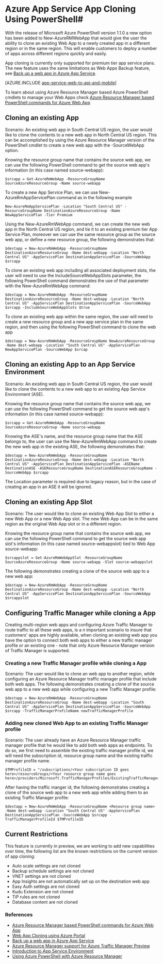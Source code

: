 <properties
	pageTitle="Web App Cloning using PowerShell"
	description="Learn how to clone your Web Apps to new Web Apps using PowerShell."
	services="app-service\web"
	documentationCenter=""
	authors="ahmedelnably"
	manager="stefsch"
	editor=""/>

<tags
	ms.service="app-service-web"
	ms.date="01/13/2016"
	wacn.date=""/>

# Azure App Service App Cloning Using PowerShell#

With the release of Microsoft Azure PowerShell version 1.1.0 a new option has been added to New-AzureRMWebApp that would give the user the ability to clone an existing Web App to a newly created app in a different region or in the same region. This will enable customers to deploy a number of apps across different regions quickly and easily.

App cloning is currently only supported for premium tier app service plans. The new feature uses the same limitations as Web Apps Backup feature, see [Back up a web app in Azure App Service](/documentation/articles/web-sites-backup/).

[AZURE.INCLUDE [app-service-web-to-api-and-mobile](../includes/app-service-web-to-api-and-mobile.md)] 

To learn about using Azure Resource Manager based Azure PowerShell cmdlets to manage your Web Apps check [Azure Resource Manager based PowerShell commands for Azure Web App](/documentation/articles/app-service-web-app-azure-resource-manager-powershell/)

## Cloning an existing App ##

Scenario: An existing web app in South Central US region, the user would like to clone the contents to a new web app in North Central US region. This can be accomplished by using the Azure Resource Manager version of the PowerShell cmdlet to create a new web app with the -SourceWebApp option.

Knowing the resource group name that contains the source web app, we can use the following PowerShell command to get the source web app's information (in this case named source-webapp):

    $srcapp = Get-AzureRmWebApp -ResourceGroupName SourceAzureResourceGroup -Name source-webapp

To create a new App Service Plan, we can use New-AzureRmAppServicePlan command as in the following example

	New-AzureRmAppServicePlan -Location "South Central US" -ResourceGroupName DestinationAzureResourceGroup -Name NewAppServicePlan -Tier Premium

Using the New-AzureRmWebApp command, we can create the new web app in the North Central US region, and tie it to an existing premium tier App Service Plan, moreover we can use the same resource group as the source web app, or define a new resource group, the following demonstrates that:

    $destapp = New-AzureRmWebApp -ResourceGroupName DestinationAzureResourceGroup -Name dest-webapp -Location "North Central US" -AppServicePlan DestinationAppServicePlan -SourceWebApp $srcapp

To clone an existing web app including all associated deployment slots, the user will need to use the IncludeSourceWebAppSlots parameter, the following PowerShell command demonstrates the use of that parameter with the New-AzureRmWebApp command:

    $destapp = New-AzureRmWebApp -ResourceGroupName DestinationAzureResourceGroup -Name dest-webapp -Location "North Central US" -AppServicePlan DestinationAppServicePlan -SourceWebApp $srcapp -IncludeSourceWebAppSlots $true

To clone an existing web app within the same region, the user will need to create a new resource group and a new app service plan in the same region, and then using the following PowerShell command to clone the web app

    $destapp = New-AzureRmWebApp -ResourceGroupName NewAzureResourceGroup -Name dest-webapp -Location "South Central US" -AppServicePlan NewAppServicePlan -SourceWebApp $srcap

## Cloning an existing App to an App Service Environment ##

Scenario: An existing web app in South Central US region, the user would like to clone the contents to a new web app to an existing App Service Environment (ASE).

Knowing the resource group name that contains the source web app, we can use the following PowerShell command to get the source web app's information (in this case named source-webapp):

    $srcapp = Get-AzureRmWebApp -ResourceGroupName SourceAzureResourceGroup -Name source-webapp

Knowing the ASE's name, and the resource group name that the ASE belongs to, the user can use the New-AzureRmWebApp command to create the new web app in the existing ASE, the following demonstrates that:

    $destapp = New-AzureRmWebApp -ResourceGroupName DestinationAzureResourceGroup -Name dest-webapp -Location "North Central US" -AppServicePlan DestinationAppServicePlan -ASEName DestinationASE -ASEResourceGroupName DestinationASEResourceGroupName -SourceWebApp $srcapp

The Location parameter is required due to legacy reason, but in the case of creating an app in an ASE it will be ignored. 

## Cloning an existing App Slot ##

Scenario: The user would like to clone an existing Web App Slot to either a new Web App or a new Web App slot. The new Web App can be in the same region as the original Web App slot or in a different region.

Knowing the resource group name that contains the source web app, we can use the following PowerShell command to get the source web app slot's information (in this case named source-webappslot) tied to Web App source-webapp:

    $srcappslot = Get-AzureRmWebAppSlot -ResourceGroupName SourceAzureResourceGroup -Name source-webapp -Slot source-webappslot

The following demonstrates creating a clone of the source web app to a new web app:

    $destapp = New-AzureRmWebApp -ResourceGroupName DestinationAzureResourceGroup -Name dest-webapp -Location "North Central US" -AppServicePlan DestinationAppServicePlan -SourceWebApp $srcappslot

## Configuring Traffic Manager while cloning a App ##

Creating multi-region web apps and configuring Azure Traffic Manager to route traffic to all these web apps, is a n important scenario to insure that customers' apps are highly available, when cloning an existing web app you have the option to connect both web apps to either a new traffic manager profile or an existing one - note that only Azure Resource Manager version of Traffic Manager is supported.

### Creating a new Traffic Manager profile while cloning a App ###

Scenario: The user would like to clone an web app to another region, while configuring an Azure Resource Manager traffic manager profile that include both web apps. The following demonstrates creating a clone of the source web app to a new web app while configuring a new Traffic Manager profile:

    $destapp = New-AzureRmWebApp -ResourceGroupName DestinationAzureResourceGroup -Name dest-webapp -Location "South Central US" -AppServicePlan DestinationAppServicePlan -SourceWebApp $srcapp -TrafficManagerProfileName newTrafficManagerProfile

### Adding new cloned Web App to an existing Traffic Manager profile ###

Scenario: The user already have an Azure Resource Manager traffic manager profile that he would like to add both web apps as endpoints. To do so, we first need to assemble the existing traffic manager profile id, we will need the subscription id, resource group name and the existing traffic manager profile name.

    $TMProfileID = "/subscriptions/<Your subscription ID goes here>/resourceGroups/<Your resource group name goes here>/providers/Microsoft.TrafficManagerProfiles/ExistingTrafficManagerProfileName"

After having the traffic manger id, the following demonstrates creating a clone of the source web app to a new web app while adding them to an existing Traffic Manager profile:

	$destapp = New-AzureRmWebApp -ResourceGroupName <Resource group name> -Name dest-webapp -Location "South Central US" -AppServicePlan DestinationAppServicePlan -SourceWebApp $srcapp -TrafficManagerProfileId $TMProfileID

## Current Restrictions ##

This feature is currently in preview, we are working to add new capabilities over time, the following list are the known restrictions on the current version of app cloning:

- Auto scale settings are not cloned
- Backup schedule settings are not cloned
- VNET settings are not cloned
- App Insights are not automatically set up on the destination web app
- Easy Auth settings are not cloned
- Kudu Extension are not cloned
- TiP rules are not cloned
- Database content are not cloned


### References ###
- [Azure Resource Manager based PowerShell commands for Azure Web App](/documentation/articles/app-service-web-app-azure-resource-manager-powershell/)
- [Web App Cloning using Azure Portal](/documentation/articles/app-service-web-app-cloning-portal/)
- [Back up a web app in Azure App Service](/documentation/articles/web-sites-backup/)
- [Azure Resource Manager support for Azure Traffic Manager Preview](../../articles/traffic-manager/traffic-manager-powershell-arm.md)
- [Introduction to App Service Environment](/documentation/articles/app-service-app-service-environment-intro/)
- [Using Azure PowerShell with Azure Resource Manager](/documentation/articles/powershell-azure-resource-manager/)
